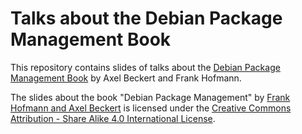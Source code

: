 Talks about the Debian Package Management Book
==============================================

This repository contains slides of talks about the
[Debian Package Management Book](http://www.dpmb.org/) by Axel Beckert
and Frank Hofmann.

<span xmlns:dct="http://purl.org/dc/terms/"
href="http://purl.org/dc/dcmitype/Text" property="dct:title"
rel="dct:type">The slides about the book "Debian Package
Management"</span> by <a xmlns:cc="http://creativecommons.org/ns#"
href="http://www.dpmb.org/" property="cc:attributionName"
rel="cc:attributionURL">Frank Hofmann and Axel Beckert</a> is licensed
under the <a rel="license"
href="http://creativecommons.org/licenses/by-sa/4.0/">Creative Commons
Attribution - Share Alike 4.0 International License</a>.
